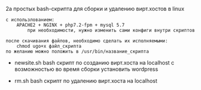2а простых bash-скрипта для сборки и удалению вирт.хостов в linux

    с использлованием: 
        APACHE2 + NGINX + php7.2-fpm + mysql 5.7 
            при необходимости, нужно изменить сами конфиги внутри скриптов
        
    после скачивания файлов, необходимо сделать их исполняемыми:
        chmod ugo+x файл_скрипта
    по желанию можно положить в /usr/bin/название_скрипта

- newsite.sh
    bash скрипт по созданию вирт.хоста на localhost с возможностью во время сборки установить wordpress

- rm.sh
    bash скрипт по удалению вирт.хоста на localhost
